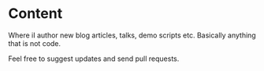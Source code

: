 # Content
Where iI author new blog articles, talks, demo scripts etc. Basically anything that is not code.

Feel free to suggest updates and send pull requests.
